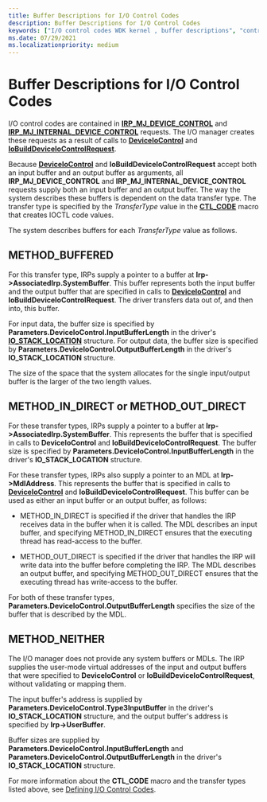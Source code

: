 ```yaml
---
title: Buffer Descriptions for I/O Control Codes
description: Buffer Descriptions for I/O Control Codes
keywords: ["I/O control codes WDK kernel , buffer descriptions", "control codes WDK IOCTLs , buffer descriptions", "IOCTLs WDK kernel , buffer descriptions", "buffer descriptions WDK IOCTLs"]
ms.date: 07/29/2021
ms.localizationpriority: medium
---
```


# Buffer Descriptions for I/O Control Codes

I/O control codes are contained in [**IRP_MJ_DEVICE_CONTROL**](./irp-mj-device-control.md) and [**IRP_MJ_INTERNAL_DEVICE_CONTROL**](./irp-mj-internal-device-control.md) requests.
The I/O manager creates these requests as a result of calls to [**DeviceIoControl**](/windows/win32/api/ioapiset/nf-ioapiset-deviceiocontrol) and [**IoBuildDeviceIoControlRequest**](/windows-hardware/drivers/ddi/wdm/nf-wdm-iobuilddeviceiocontrolrequest).

Because [**DeviceIoControl**](/windows/win32/api/ioapiset/nf-ioapiset-deviceiocontrol) and **IoBuildDeviceIoControlRequest** accept both an input buffer and an output buffer as arguments, all **IRP_MJ_DEVICE_CONTROL** and **IRP_MJ_INTERNAL_DEVICE_CONTROL** requests supply both an input buffer and an output buffer.
The way the system describes these buffers is dependent on the data transfer type.
The transfer type is specified by the *TransferType* value in the [**CTL_CODE**](defining-i-o-control-codes.md) macro that creates IOCTL code values.

The system describes buffers for each *TransferType* value as follows.

## METHOD_BUFFERED

For this transfer type, IRPs supply a pointer to a buffer at **Irp-&gt;AssociatedIrp.SystemBuffer**. This buffer represents both the input buffer and the output buffer that are specified in calls to [**DeviceIoControl**](/windows/win32/api/ioapiset/nf-ioapiset-deviceiocontrol) and **IoBuildDeviceIoControlRequest**. The driver transfers data out of, and then into, this buffer.

For input data, the buffer size is specified by **Parameters.DeviceIoControl.InputBufferLength** in the driver's [**IO_STACK_LOCATION**](/windows-hardware/drivers/ddi/wdm/ns-wdm-_io_stack_location) structure. For output data, the buffer size is specified by **Parameters.DeviceIoControl.OutputBufferLength** in the driver's **IO_STACK_LOCATION** structure.

The size of the space that the system allocates for the single input/output buffer is the larger of the two length values.

## METHOD_IN_DIRECT or METHOD_OUT_DIRECT

For these transfer types, IRPs supply a pointer to a buffer at **Irp-&gt;AssociatedIrp.SystemBuffer**. This represents the buffer that is specified in calls to **DeviceIoControl** and **IoBuildDeviceIoControlRequest**. The buffer size is specified by **Parameters.DeviceIoControl.InputBufferLength** in the driver's **IO_STACK_LOCATION** structure.

For these transfer types, IRPs also supply a pointer to an MDL at **Irp-&gt;MdlAddress**. This represents the buffer that is specified in calls to [**DeviceIoControl**](/windows/win32/api/ioapiset/nf-ioapiset-deviceiocontrol) and **IoBuildDeviceIoControlRequest**. This buffer can be used as either an input buffer or an output buffer, as follows:

-   METHOD_IN_DIRECT is specified if the driver that handles the IRP receives data in the buffer when it is called. The MDL describes an input buffer, and specifying METHOD_IN_DIRECT ensures that the executing thread has read-access to the buffer.

-   METHOD_OUT_DIRECT is specified if the driver that handles the IRP will write data into the buffer before completing the IRP. The MDL describes an output buffer, and specifying METHOD_OUT_DIRECT ensures that the executing thread has write-access to the buffer.

For both of these transfer types, **Parameters.DeviceIoControl.OutputBufferLength** specifies the size of the buffer that is described by the MDL.

## METHOD_NEITHER

The I/O manager does not provide any system buffers or MDLs. The IRP supplies the user-mode virtual addresses of the input and output buffers that were specified to **DeviceIoControl** or **IoBuildDeviceIoControlRequest**, without validating or mapping them.

The input buffer's address is supplied by **Parameters.DeviceIoControl.Type3InputBuffer** in the driver's **IO_STACK_LOCATION** structure, and the output buffer's address is specified by **Irp-&gt;UserBuffer**.

Buffer sizes are supplied by **Parameters.DeviceIoControl.InputBufferLength** and **Parameters.DeviceIoControl.OutputBufferLength** in the driver's **IO_STACK_LOCATION** structure.

For more information about the **CTL_CODE** macro and the transfer types listed above, see [Defining I/O Control Codes](defining-i-o-control-codes.md).
